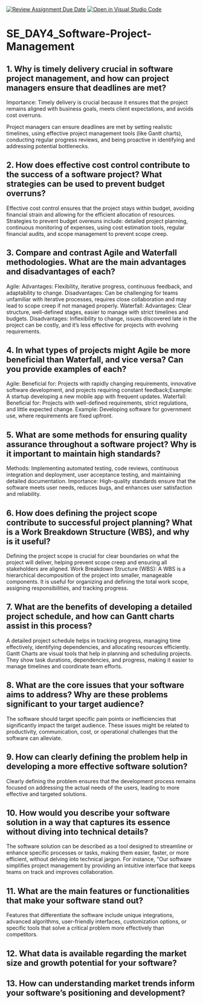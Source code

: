 [![Review Assignment Due Date](https://classroom.github.com/assets/deadline-readme-button-22041afd0340ce965d47ae6ef1cefeee28c7c493a6346c4f15d667ab976d596c.svg)](https://classroom.github.com/a/9pw6JKcu)
[![Open in Visual Studio Code](https://classroom.github.com/assets/open-in-vscode-2e0aaae1b6195c2367325f4f02e2d04e9abb55f0b24a779b69b11b9e10269abc.svg)](https://classroom.github.com/online_ide?assignment_repo_id=15711232&assignment_repo_type=AssignmentRepo)
# SE_DAY4_Software-Project-Management
## 1. Why is timely delivery crucial in software project management, and how can project managers ensure that deadlines are met?

Importance: Timely delivery is crucial because it ensures that the project remains aligned with business goals, meets client expectations, and avoids cost overruns.

 Project managers can ensure deadlines are met by setting realistic timelines, using effective project management tools (like Gantt charts), conducting regular progress reviews, and being proactive in identifying and addressing potential bottlenecks.

## 2. How does effective cost control contribute to the success of a software project? What strategies can be used to prevent budget overruns?

Effective cost control ensures that the project stays within budget, avoiding financial strain and allowing for the efficient allocation of resources.
Strategies to prevent budget overeuns include: detailed project planning, continuous monitoring of expenses, using cost estimation tools, regular financial audits, and scope management to prevent scope creep.

## 3. Compare and contrast Agile and Waterfall methodologies. What are the main advantages and disadvantages of each?
Agile:
Advantages: Flexibility, iterative progress, continuous feedback, and adaptability to change.
Disadvantages: Can be challenging for teams unfamiliar with iterative processes, requires close collaboration and may lead to scope creep if not managed properly.
Waterfall:
Advantages: Clear structure, well-defined stages, easier to manage with strict timelines and budgets.
Disadvantages: Inflexibility to change, issues discovered late in the project can be costly, and it’s less effective for projects with evolving requirements.

## 4. In what types of projects might Agile be more beneficial than Waterfall, and vice versa? Can you provide examples of each?
Agile:
Beneficial for: Projects with rapidly changing requirements, innovative software development, and projects requiring constant feedback;Example: A startup developing a new mobile app with frequent updates.
Waterfall:
Beneficial for: Projects with well-defined requirements, strict regulations, and little expected change. Example: Developing software for government use, where requirements are fixed upfront.

## 5. What are some methods for ensuring quality assurance throughout a software project? Why is it important to maintain high standards?

Methods: Implementing automated testing, code reviews, continuous integration and deployment, user acceptance testing, and maintaining detailed documentation.
Importance: High-quality standards ensure that the software meets user needs, reduces bugs, and enhances user satisfaction and reliability.

## 6. How does defining the project scope contribute to successful project planning? What is a Work Breakdown Structure (WBS), and why is it useful?

 Defining the project scope is crucial for clear boundaries on what the project will deliver, helping prevent scope creep and ensuring all stakeholders are aligned.
Work Breakdown Structure (WBS): A WBS is a hierarchical decomposition of the project into smaller, manageable components. It is useful for organizing and defining the total work scope, assigning responsibilities, and tracking progress.

## 7. What are the benefits of developing a detailed project schedule, and how can Gantt charts assist in this process?

A detailed project schedule helps in tracking progress, managing time effectively, identifying dependencies, and allocating resources efficiently.
Gantt Charts are visual tools that help in planning and scheduling projects. They show task durations, dependencies, and progress, making it easier to manage timelines and coordinate team efforts.

## 8. What are the core issues that your software aims to address? Why are these problems significant to your target audience?

The software should target specific pain points or inefficiencies that significantly impact the target audience. These issues might be related to productivity, communication, cost, or operational challenges that the software can alleviate.

## 9. How can clearly defining the problem help in developing a more effective software solution?

Clearly defining the problem ensures that the development process remains focused on addressing the actual needs of the users, leading to more effective and targeted solutions.

## 10. How would you describe your software solution in a way that captures its essence without diving into technical details?

The software solution can be described as a tool designed to streamline or enhance specific processes or tasks, making them easier, faster, or more efficient, without delving into technical jargon. For instance, "Our software simplifies project management by providing an intuitive interface that keeps teams on track and improves collaboration.

## 11. What are the main features or functionalities that make your software stand out?

Features that differentiate the software include unique integrations, advanced algorithms, user-friendly interfaces, customization options, or specific tools that solve a critical problem more effectively than competitors.

## 12. What data is available regarding the market size and growth potential for your software?


## 13. How can understanding market trends inform your software’s positioning and development?

